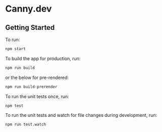# Canny.dev

## Getting Started

To run:

```bash
npm start
```

To build the app for production, run:

```bash
npm run build
```

or the below for pre-rendered:

```bash
npm run build-prerender
```

To run the unit tests once, run:

```
npm test
```

To run the unit tests and watch for file changes during development, run:

```
npm run test.watch
```
